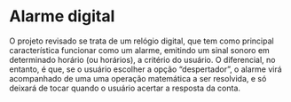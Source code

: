# Alarme digital
 
O projeto revisado se trata de um relógio digital, que tem como principal característica funcionar como um alarme, emitindo um sinal sonoro em determinado horário (ou horários), a critério do usuário.
O diferencial, no entanto, é que, se o usuário escolher a opção “despertador”, o alarme virá acompanhado de uma uma operação matemática a ser resolvida, e só deixará de tocar quando o usuário acertar a resposta da conta.
